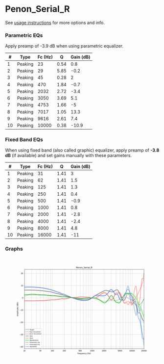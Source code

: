 # Penon_Serial_R
See [usage instructions](https://github.com/jaakkopasanen/AutoEq#usage) for more options and info.

### Parametric EQs
Apply preamp of -3.9 dB when using parametric equalizer.

|   # | Type    |   Fc (Hz) |    Q |   Gain (dB) |
|-----|---------|-----------|------|-------------|
|   1 | Peaking |        23 | 0.54 |         0.8 |
|   2 | Peaking |        29 | 5.85 |        -0.2 |
|   3 | Peaking |        45 | 0.28 |         2   |
|   4 | Peaking |       470 | 1.84 |        -0.7 |
|   5 | Peaking |      2032 | 2.72 |        -3.4 |
|   6 | Peaking |      3050 | 3.69 |         5.1 |
|   7 | Peaking |      4753 | 1.66 |        -5   |
|   8 | Peaking |      7017 | 1.05 |        13.3 |
|   9 | Peaking |      9616 | 2.61 |         7.4 |
|  10 | Peaking |     10000 | 0.38 |       -10.9 |

### Fixed Band EQs
When using fixed band (also called graphic) equalizer, apply preamp of **-3.8 dB** (if available) and set gains manually with these parameters.

|   # | Type    |   Fc (Hz) |    Q |   Gain (dB) |
|-----|---------|-----------|------|-------------|
|   1 | Peaking |        31 | 1.41 |         3   |
|   2 | Peaking |        62 | 1.41 |         1.5 |
|   3 | Peaking |       125 | 1.41 |         1.3 |
|   4 | Peaking |       250 | 1.41 |         0.4 |
|   5 | Peaking |       500 | 1.41 |        -0.9 |
|   6 | Peaking |      1000 | 1.41 |         0.8 |
|   7 | Peaking |      2000 | 1.41 |        -2.8 |
|   8 | Peaking |      4000 | 1.41 |        -2.4 |
|   9 | Peaking |      8000 | 1.41 |         4.8 |
|  10 | Peaking |     16000 | 1.41 |       -11   |

### Graphs
![](./Penon_Serial_R.png)
